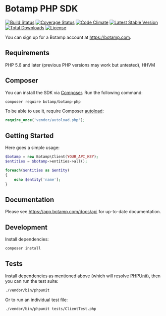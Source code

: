 # Botamp PHP SDK

[![Build Status](https://travis-ci.org/botamp/botamp-php.svg?branch=master)](https://travis-ci.org/botamp/botamp-php)
[![Coverage Status](https://coveralls.io/repos/github/botamp/botamp-php/badge.svg?branch=master)](https://coveralls.io/github/botamp/botamp-php?branch=master)
[![Code Climate](https://codeclimate.com/github/botamp/botamp-php/badges/gpa.svg)](https://codeclimate.com/github/botamp/botamp-php)
[![Latest Stable Version](https://poser.pugx.org/botamp/botamp-php/v/stable)](https://packagist.org/packages/botamp/botamp-php)
[![Total Downloads](https://poser.pugx.org/botamp/botamp-php/downloads)](https://packagist.org/packages/botamp/botamp-php)
[![License](https://poser.pugx.org/botamp/botamp-php/license)](https://packagist.org/packages/botamp/botamp-php)

You can sign up for a Botamp account at https://botamp.com.

## Requirements

PHP 5.6 and later (previous PHP versions may work but untested), HHVM

## Composer

You can install the SDK via [Composer](http://getcomposer.org/). Run the following command:

```bash
composer require botamp/botamp-php
```

To be able to use it, require Composer [autoload](https://getcomposer.org/doc/00-intro.md#autoloading):

```php
require_once('vendor/autoload.php');
```

## Getting Started

Here goes a simple usage:

```php
$botamp = new Botamp\Client(YOUR_API_KEY);
$entities = $botamp->entities->all();

foreach($entities as $entity)
{
    echo $entity['name'];
}
```

## Documentation

Please see https://app.botamp.com/docs/api for up-to-date documentation.

## Development

Install dependencies:

``` bash
composer install
```

## Tests


Install dependencies as mentioned above (which will resolve [PHPUnit](http://packagist.org/packages/phpunit/phpunit)), then you can run the test suite:

```bash
./vendor/bin/phpunit
```

Or to run an individual test file:

```bash
./vendor/bin/phpunit tests/ClientTest.php
```
